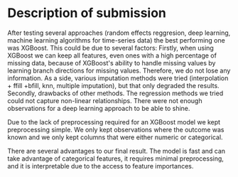 # Description of submission
After testing several approaches (random effects reggresion, deep learning, machine learning algorithms for time-series data) the best performing one was XGBoost. This could be due to several factors:
    Firstly, when using XGBoost we can keep all features, even ones with a high percentage of missing data, because of XGBoost's ability to handle missing values by learning branch directions for missing values. Therefore, we do not lose any information. As a side, various imputation methods were tried (interpolation + ffill +bfill, knn, multiple imputation), but that only degraded the results.
    Secondly, drawbacks of other methods. The regression methods we tried could not capture non-linear relationships. There were not enough observations for a deep learning approach to be able to shine.

Due to the lack of preprocessing required for an XGBoost model we kept preprocessing simple. We only kept observations where the outcome was known and we only kept columns that were either numeric or categorical.

There are several advantages to our final result. The model is fast and can take advantage of categorical features, it requires minimal preprocessing, and it is interpretable due to the access to feature importances.